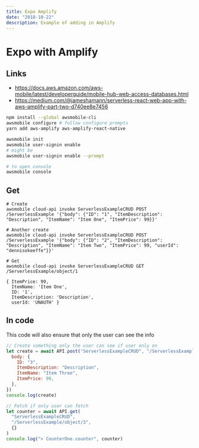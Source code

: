 ```yaml
---
title: Expo Amplify
date: "2018-10-22"
description: Example of adding in Amplify
---
```


# Expo with Amplify

## Links

- https://docs.aws.amazon.com/aws-mobile/latest/developerguide/mobile-hub-web-access-databases.html
- https://medium.com/@jameshamann/serverless-react-web-app-with-aws-amplify-part-two-d740ee8e7456

```bash
npm install --global awsmobile-cli
awsmobile configure # follow configure prompts
yarn add aws-amplify aws-amplify-react-native

awsmobile init
awsmobile user-signin enable
# might be
awsmobile user-signin enable --prompt

# to open console
awsmobile console
```

## Get

```
# Create
awsmobile cloud-api invoke ServerlessExampleCRUD POST /ServerlessExample '{"body": {"ID": "1", "ItemDescription": "Description", "ItemName": "Item One", "ItemPrice": 99}}'

# Another create
awsmobile cloud-api invoke ServerlessExampleCRUD POST /ServerlessExample '{"body": {"ID": "2", "ItemDescription": "Description", "ItemName": "Item Two", "ItemPrice": 99, "userId": "dennisokeeffe"}}'

# Get
awsmobile cloud-api invoke ServerlessExampleCRUD GET /ServerlessExample/object/1

{ ItemPrice: 99,
  ItemName: 'Item One',
  ID: '1',
  ItemDescription: 'Description',
  userId: 'UNAUTH' }
```

## In code

This code will also ensure that only the user can see the info

```javascript
// Create something only the user can see if user only on
let create = await API.post("ServerlessExampleCRUD", "/ServerlessExample", {
  body: {
    ID: "3",
    ItemDescription: "Description",
    ItemName: "Item Three",
    ItemPrice: 99,
  },
})
console.log(create)

// Fetch if only user can fetch
let counter = await API.get(
  "ServerlessExampleCRUD",
  "/ServerlessExample/object/3",
  {}
)
console.log("> CounterOne.counter", counter)
```
